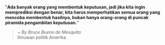 "**Ada banyak orang yang membentuk keputusan, jadi jika kita ingin memprediksi dengan benar, kita harus memperhatikan semua orang yang mencoba membentuk hasilnya, bukan hanya orang-orang di puncak piramida pengambilan keputusan.**"

> ~ _By Bruce Bueno de Mesquita_  
Ilmuwan politik Amerika
